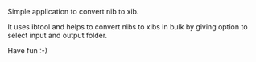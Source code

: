 Simple application to convert nib to xib.

It uses ibtool and helps to convert nibs to xibs in bulk by giving option to select input and output folder.

Have fun :-)